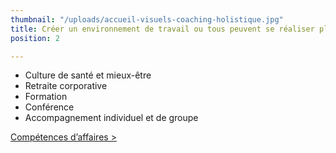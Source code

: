 ```yaml
---
thumbnail: "/uploads/accueil-visuels-coaching-holistique.jpg"
title: Créer un environnement de travail ou tous peuvent se réaliser pleinement
position: 2

---
```

* Culture de santé et mieux-être
* Retraite corporative 
* Formation
* Conférence
* Accompagnement individuel et de groupe

[Compétences d’affaires >](/mes-competences-daffaires)